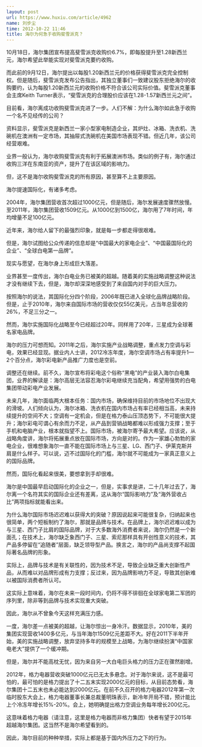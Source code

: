 ```yaml
---
layout: post
url: https://www.huxiu.com/article/4962
name: 刘步尘
time: 2012-10-22 11:46
title: 海尔为何急于收购斐雪派克？
---
```

10月18日，海尔集团宣布提高斐雪派克收购价6.7%，即每股提升至1.28新西兰元，海尔希望此举能实现对斐雪派克要约收购。

而此前的9月12日，海尔提出以每股1.20新西兰元的价格获得斐雪派克完全控制权。但是随后，斐雪派克发布公告指出，其独立董事们一致建议股东拒绝海尔的收购要约，认为每股1.20新西兰元的收购价格不符合该公司实际价值。斐雪派克董事会主席Keith Turner表示，“斐雪派克的合理股价应该在1.28-1.57新西兰元之间”。

目前看，海尔离成功收购斐雪派克进了一步。人们不解：为什么海尔如此急于收购一个名不见经传的公司？

资料显示，斐雪派克是新西兰一家小型家电制造企业，其炉灶、冰箱、洗衣机、洗碗机在澳洲有一定市场，其抽屉式洗碗机在美国市场表现不错。但近几年，该公司经营艰难。

业界一般认为，海尔收购斐雪派克有利于拓展澳洲市场。类似的例子有，海尔通过收购三洋在东南亚的资产，提升了在该区域的影响力。

但，这不是海尔收购斐雪派克的所有原因，甚至算不上主要原因。

海尔提速国际化，有诸多考虑。

2004年，海尔集团营收首次超过1000亿元，但是随后，海尔发展速度骤然放慢。至2011年，海尔集团营收1509亿元。从1000亿到1500亿，海尔用了7年时间，年均增量不足100亿元。

近年来，海尔给人留下的最强烈印象，就是每一步都走得很艰难。

但是，海尔试图给公众传递的信息却是“中国最大的家电企业”、“中国最国际化的企业”、“全球白电第一品牌”。

现实与愿望，在海尔身上形成巨大落差。

业界甚至一度传出，海尔白电业务已被美的超越。随着美的实施战略调整这种说法才没有继续下去，但是，海尔却深深地感受到了来自国内对手的巨大压力。

按照海尔的说法，其国际化分四个阶段，2006年既已进入全球化品牌战略阶段。但是，止于2010年，海尔来自国际市场的营收仅仅55亿美元，占当年总营收的26%，不足三分之一。

然而，海尔实施国际化战略至今已经超过20年。同样用了20年，三星成为全球著名家电品牌。

海尔的压力可想而知。2011年之后，海尔实施产业战略调整，重点发力空调与彩电，效果已经显现。据业内人士讲，2012冷冻年度，海尔空调市场占有率提升1—2个百分点，海尔彩电新产品推广力度也是空前。

调整还在继续。前不久，海尔宣布将彩电这个俗称“黑电”的产业装入海尔白电集团，业界的解读是：海尔高层无法容忍海尔彩电继续充当配角，希望用强势的白电集团带动彩电产业发展。

未来几年，海尔面临两大根本任务：国内市场，确保维持目前的市场地位不出现大的滑坡。人们倾向认为，海尔冰箱、洗衣机在国内市场占有率已经相当高，未来持续提升的空间不大；空调有一定机会，但是在格力泰山压顶态势下，不可能很大提升；海尔彩电可谓心有余而力不足，从产品到营销战略都难以形成强力支撑；至于手机和电脑产业，根本就指望不上。国际市场，被海尔寄予最大希望。应该说，从战略角度讲，海尔将拓展重点放在国际市场，方向是对的。作为一家雄心勃勃的家电企业，很难想象海尔一直不能在国际市场上与三星、LG、西门子、伊莱克斯并肩是什么样子。可以说，迈不过国际化的门槛，海尔就不可能成为一家真正意义上的国际品牌。

然而，国际化看起来很美，要想拿到手却很难。

海尔是中国最早启动国际化的企业之一，但是，实事求是讲，二十几年过去了，海尔离一个名符其实的国际企业还有差离，这从海尔“国际影响力”及“海外营收占比”两项指标就能看出来。

为什么海尔国际市场迟迟难以获得大的突破？原因说起来可能很复杂，归纳起来也很简单，两个短板制约了海尔，那就是品牌与技术。在品牌上，海尔迟迟难以成为与三星、西门子比肩的国际品牌，对于大多数海外消费者来说，海尔仍然是一个新面孔；在技术上，海尔缺乏象西门子、三星、索尼那样具有开创性意义的技术，其产品多停留在“追随者”层面，缺乏领导型产品。换言之，海尔的产品尚支撑不起国际著名品牌的形象。

实际上，品牌与技术是有关联性的，因为技术不足，导致企业缺乏重大创新性产品，从而难以对品牌形成有力支撑；反过来，因为品牌影响力不足，导致其创新难以被国际消费者所认可。

这实际上意味着，海尔在未来一段时间内，仍将不得不徘徊在全球家电第二军团的序列里，除非等到品牌与技术实现重大突破。

因此，海尔从不曾象今天这样充满压力感。

一度，海尔差一点被美的超越，让海尔惊出一身冷汗。数据显示，2010年，美的集团实现营收1400多亿元，与当年海尔1509亿元差距不大。好在2011下半年开始，美的实施战略调整，放弃坚持多年的规模至上战略，为海尔继续扮演“中国家电老大”提供了一个缓冲期。

但是，海尔并不能高枕无忧，因为来自另一大白电巨头格力的压力正在骤然剧增。

2012年，格力电器营收突破1000亿元已无太多悬念。对于海尔来说，这不是最可怕的，最可怕的是格力提出了十二五末实现2000亿元的目标，从目前态势看，海尔集团十二五末也未必能达到2000亿元。在前不久召开的格力电器2012年第一次临时股东大会上，格力电器董事长兼总裁董明珠表示，新冷年开局不错，预计能比上个冷冻年增长15%-20%。会上，她明确提出格力空调业务每年增长200亿元。

这意味着格力电器（请注意，这里是格力电器而非格力集团）快者有望于2015年超越海尔集团。这当然不是海尔希望看到的。

因此，海尔目前的种种举措，实际上都是基于国内外压力之下的行为。

